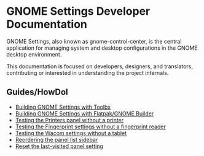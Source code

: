 # GNOME Settings Developer Documentation

GNOME Settings, also known as gnome-control-center, is the central application for managing system and desktop configurations in the GNOME desktop environment.

This documentation is focused on developers, designers, and translators, contributing or interested in understanding the project internals.

## Guides/HowDoI

* [Building GNOME Settings with Toolbx](BUILDING_WITH_TOOLBX.md)
* [Building GNOME Settings with Flatpak/GNOME Builder](BUILDING_WITH_FLATPAK_BUILDER.md)
* [Testing the Printers panel without a printer](PRINTERS_TESTING.md)
* [Testing the Fingerprint settings without a fingerprint reader](USERS_FINGERPRINT_MOCKING.md)
* [Testing the Wacom settings without a tablet](WACOM_TESTING.md)
* [Reordering the panel list sidebar](SIDEBAR_PANEL_LIST.md)
* [Reset the last-visited panel setting](RESET_LAST_VISITED_PANEL.md)

